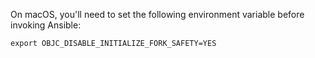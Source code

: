 On macOS, you'll need to set the following environment variable before invoking Ansible:

```
export OBJC_DISABLE_INITIALIZE_FORK_SAFETY=YES
```
